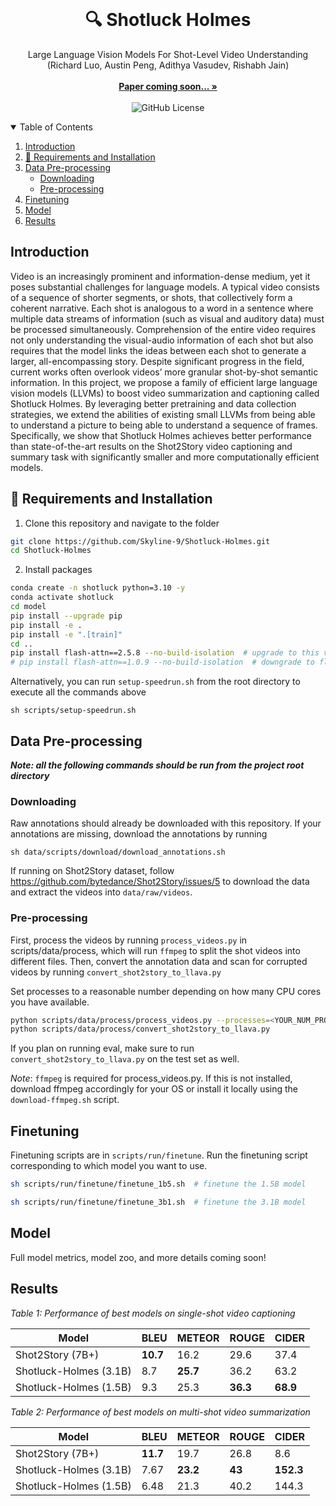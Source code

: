 <!-- PROJECT LOGO -->
<br />
<p align="center">
<!--   <a href="https://github.com/Skyline-9/Shotluck-Holmes">
    <img src="logo.jpeg" alt="Logo" width="140" height="120" >
  </a> -->

  <h1 align="center">🔍 Shotluck Holmes</h1>

  <p align="center">
    Large Language Vision Models For Shot-Level Video Understanding (Richard Luo, Austin Peng, Adithya Vasudev, Rishabh Jain)
    <br /><br />
    <a href="https://github.com/Skyline-9/Shotluck-Holmes"><strong>Paper coming soon... »</strong></a>
    <br /><br />
    <img src="https://img.shields.io/github/license/Skyline-9/Shotluck-Holmes?style=for-the-badge" alt="GitHub License">
  </p>
</p>

<div align="center">
</div>

<!-- TABLE OF CONTENTS -->
<details open="open">
  <summary>Table of Contents</summary>
  <ol>
    <li><a href="#introduction">Introduction</a></li>
    <li><a href="#-requirements-and-installation">🔧 Requirements and Installation</a></li>
    <li>
        <a href="#data-pre-processing">Data Pre-processing</a>
        <ul>
            <li><a href="#downloading">Downloading</a></li>
            <li><a href="#pre-processing">Pre-processing</a></li>
        </ul>
    </li>
    <li><a href="#finetuning">Finetuning</a></li>
    <li><a href="#model">Model</a></li>
    <li><a href="#results">Results</a></li>
  </ol>
</details>

<!-- INTRODUCTION -->

## Introduction

  Video is an increasingly prominent and information-dense medium, yet it poses substantial challenges for language models. A typical video consists of a sequence of shorter segments, or shots, that collectively form a coherent narrative. Each shot is analogous to a word in a sentence where multiple data streams of information (such as visual and auditory data) must be processed simultaneously. Comprehension of the entire video requires not only understanding the visual-audio information of each shot but also requires that the model links the ideas between each shot to generate a larger, all-encompassing story. Despite significant progress in the field, current works often overlook videos’ more granular shot-by-shot semantic information. In this project, we propose a family of efficient large language vision models (LLVMs) to boost video summarization and captioning called Shotluck Holmes. By leveraging better pretraining and data collection strategies, we extend the abilities of existing small LLVMs from being able to understand a picture to being able to understand a sequence of frames. Specifically, we show that Shotluck Holmes achieves better performance than state-of-the-art results on the Shot2Story video captioning and summary task with significantly smaller and more computationally efficient models.

<!-- REQUIREMENTS AND INSTALLATION -->

## 🔧 Requirements and Installation

1. Clone this repository and navigate to the folder

```sh
git clone https://github.com/Skyline-9/Shotluck-Holmes.git
cd Shotluck-Holmes
```

2. Install packages

```sh
conda create -n shotluck python=3.10 -y
conda activate shotluck
cd model
pip install --upgrade pip
pip install -e .
pip install -e ".[train]"
cd ..
pip install flash-attn==2.5.8 --no-build-isolation  # upgrade to this version of flash-attn for H100
# pip install flash-attn==1.0.9 --no-build-isolation  # downgrade to flash attention v1 for older GPUs
```

Alternatively, you can run `setup-speedrun.sh` from the root directory to execute all the commands above

```shell
sh scripts/setup-speedrun.sh
```

## Data Pre-processing

***Note: all the following commands should be run from the project root directory***

### Downloading

Raw annotations should already be downloaded with this repository. If your annotations are missing, download the
annotations by running

```shell
sh data/scripts/download/download_annotations.sh
```

If running on Shot2Story dataset, follow https://github.com/bytedance/Shot2Story/issues/5 to download the data
and extract the videos into `data/raw/videos`.

### Pre-processing

First, process the videos by running `process_videos.py` in scripts/data/process, which will run `ffmpeg` to split
the shot videos into different files. Then, convert the annotation data and scan for corrupted videos by
running `convert_shot2story_to_llava.py`

Set processes to a reasonable number depending on how many CPU cores you have available.

```sh
python scripts/data/process/process_videos.py --processes=<YOUR_NUM_PROCESSES>
python scripts/data/process/convert_shot2story_to_llava.py
```

If you plan on running eval, make sure to run `convert_shot2story_to_llava.py` on the test set as well.

_Note_: `ffmpeg` is required for process_videos.py. If this is not installed, download ffmpeg accordingly for your OS or
install it locally using the `download-ffmpeg.sh` script.

## Finetuning

Finetuning scripts are in `scripts/run/finetune`. Run the finetuning script corresponding to which model you want to
use.

```sh
sh scripts/run/finetune/finetune_1b5.sh  # finetune the 1.5B model
```

```sh
sh scripts/run/finetune/finetune_3b1.sh  # finetune the 3.1B model
```

<!-- Model -->

## Model

Full model metrics, model zoo, and more details coming soon!

## Results

*Table 1: Performance of best models on single-shot video captioning*

| Model                     | BLEU     | METEOR   | ROUGE   | CIDER     |
|---------------------------|----------|----------|---------|-----------|
| Shot2Story (7B+)          | **10.7** | 16.2     | 29.6    | 37.4      |
| Shotluck-Holmes (3.1B)    | 8.7      | **25.7** | 36.2    | 63.2      |
| Shotluck-Holmes (1.5B)    | 9.3      | 25.3     | **36.3**| **68.9**  |

*Table 2: Performance of best models on multi-shot video summarization*

| Model                     | BLEU  | METEOR | ROUGE | CIDER  |
|---------------------------|-------|--------|-------|--------|
| Shot2Story (7B+)          | **11.7** | 19.7   | 26.8  | 8.6    |
| Shotluck-Holmes (3.1B)    | 7.67  | **23.2** | **43**  | **152.3** |
| Shotluck-Holmes (1.5B)    | 6.48  | 21.3   | 40.2  | 144.3  |

